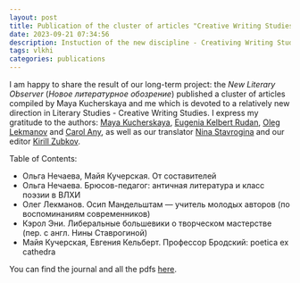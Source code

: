 ```yaml
---
layout: post
title: Publication of the cluster of articles "Creative Writing Studies: исследования в области литературного мастерства" in NLO
date: 2023-09-21 07:34:56
description: Instuction of the new discipline - Creativing Writing Studies
tags: vlkhi
categories: publications
---
```

I am happy to share the result of our long-term project: the _New Literary Observer_ (_Новое литературное обозрение_) published a cluster of articles compiled by Maya Kucherskaya and me which is devoted to a relatively new direction in Literary Studies - Creative Writing Studies. I express my gratitude to the authors: [Maya Kucherskaya](https://www.hse.ru/en/org/persons/135567), [Eugenia Kelbert Rudan](https://research-portal.uea.ac.uk/en/persons/eugenia-kelbert-rudan), [Oleg Lekmanov](https://ru.wikipedia.org/wiki/%D0%9B%D0%B5%D0%BA%D0%BC%D0%B0%D0%BD%D0%BE%D0%B2,_%D0%9E%D0%BB%D0%B5%D0%B3_%D0%90%D0%BD%D0%B4%D0%B5%D1%80%D1%88%D0%B0%D0%BD%D0%BE%D0%B2%D0%B8%D1%87) and [Carol Any](https://internet3.trincoll.edu/facProfiles/Default.aspx?fid=1000502), as well as our translator [Nina Stavrogina](https://flagi.media/author/134) and our editor [Kirill Zubkov](https://www.unibo.it/sitoweb/kirill.zubkov/en).

Table of Contents:
- Ольга Нечаева, Майя Кучерская. От составителей
- Ольга Нечаева. Брюсов-педагог: античная литература и класс поэзии в ВЛХИ
- Олег Лекманов. Осип Мандельштам — учитель молодых авторов (по воспоминаниям современников)
- Кэрол Эни. Либеральные большевики о творческом мастерстве (пер. с англ. Нины Ставрогиной)
- Майя Кучерская, Евгения Кельберт. Профессор Бродский: poetica ex cathedra

You can find the journal and all the pdfs [here](https://www.nlobooks.ru/magazines/novoe_literaturnoe_obozrenie/183_nlo_5_2023/?fbclid=IwAR0D50cnvF1S1ETK8Ng5iXMRpFy5y9IuEHtnET-Su9YD9RPwhh6wW_UyGeQ).
